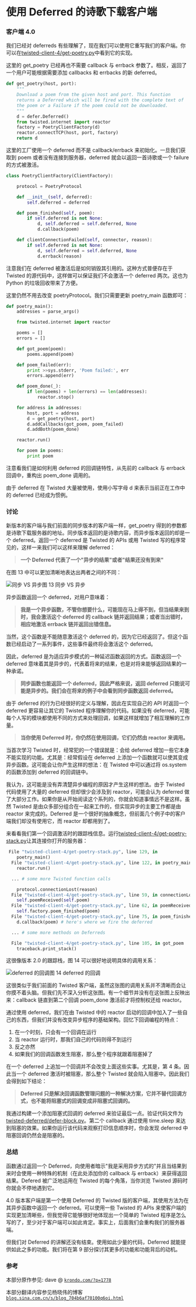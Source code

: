 # 使用 Deferred 的诗歌下载客户端

### 客户端 4.0

我们已经对 deferreds 有些理解了，现在我们可以使用它重写我们的客户端。你可以在[twisted-client-4/get-poetry.py](http://github.com/jdavisp3/twisted-intro/blob/master/twisted-client-4/get-poetry.py)中看到它的实现。

这里的 get_poetry 已经再也不需要 callback 与 errback 参数了。相反，返回了一个用户可能根据需要添加 callbacks 和 errbacks 的新 deferred。

```py
def get_poetry(host, port):
    """
    Download a poem from the given host and port. This function
    returns a Deferred which will be fired with the complete text of
    the poem or a Failure if the poem could not be downloaded.
    """
    d = defer.Deferred()
    from twisted.internet import reactor
    factory = PoetryClientFactory(d)
    reactor.connectTCP(host, port, factory)
    return d 
```

这里的工厂使用一个 deferred 而不是 callback/errback 来初始化。一旦我们获取到 poem 或者没有连接到服务器，deferred 就会以返回一首诗歌或一个 failure 的方式被激活。

```py
class PoetryClientFactory(ClientFactory):

    protocol = PoetryProtocol

    def __init__(self, deferred):
        self.deferred = deferred

    def poem_finished(self, poem):
        if self.deferred is not None:
            d, self.deferred = self.deferred, None
            d.callback(poem)

    def clientConnectionFailed(self, connector, reason):
        if self.deferred is not None:
            d, self.deferred = self.deferred, None
            d.errback(reason) 
```

注意我们在 deferred 被激活后是如何销毁其引用的。这种方式普便存在于 Twisted 的源代码中，这样做可以保证我们不会激活一个 deferred 两次。这也为 Python 的垃圾回收带来了方便。

这里仍然不用去改变 poetryProtocol。我们只需要更新 poetry_main 函数即可：

```py
def poetry_main():
    addresses = parse_args()

    from twisted.internet import reactor

    poems = []
    errors = []

    def got_poem(poem):
        poems.append(poem)

    def poem_failed(err):
        print >>sys.stderr, 'Poem failed:', err
        errors.append(err)

    def poem_done(_):
        if len(poems) + len(errors) == len(addresses):
            reactor.stop()

    for address in addresses:
        host, port = address
        d = get_poetry(host, port)
        d.addCallbacks(got_poem, poem_failed)
        d.addBoth(poem_done)

    reactor.run()

    for poem in poems:
        print poem 
```

注意看我们是如何利用 deferred 的回调链特性，从先前的 callback 与 errback 回调中，重构出 poem_done 调用的。

由于 deferred 在 Twisted 大量被使用，使用小写字母 d 来表示当前正在工作中的 deferred 已经成为惯例。

### 讨论

新版本的客户端与我们前面的同步版本的客户端一样，get_poetry 得到的参数都是诗歌下载服务器的地址。同步版本返回的是诗歌内容，而异步版本返回的却是一个 deferred。返回一个 deferred 是 Twisted 的 APIs 或用 Twisted 写的程序常见的，这样一来我们可以这样来理解 deferred：

> **一个 Deferred 代表了一个"异步的结果"或者"结果还没有到来"**

在图 13 中可以更加清晰地表达出两者之间的不同：

![同步 VS 异步](img/p08_sync-async.png "同步 VS 异步")图 13 同步 VS 异步

异步函数返回一个 deferred，对用户意味着：

> **我是一个异步函数，不管你想要什么，可能现在马上得不到，但当结果来到时，我会激活这个 deferred 的 callback 链并返回结果；或者当出错时，相应地激活 errback 链并返回出错信息。**

当然，这个函数是不能随意激活这个 deferred 的，因为它已经返回了。但这个函数已经启动了一系列事件，这些事件最终将会激活这个 deferred。

因此，deferred 是为适应异步模式的一种延迟函数返回的方式。函数返回一个 deferred 意味着其是异步的，代表着将来的结果，也是对将来能够返回结果的一种承诺。

> **同步函数也能返回一个 deferred，因此严格来说，返回 deferred 只能说可能是异步的。我们会在将来的例子中会看到同步函数返回 deferred。**

由于 deferred 的行为已经很好的定义与理解，因此在实现自己的 API 时返回一个 deferred 更容易让其它的 Twisted 程序理解你的代码。如果没有 deferred，可能每个人写的模块都使用不同的方式来处理回调，如果这样就增加了相互理解的工作量。

> **当你使用 Deferred 时，你仍然在使用回调，它们仍然由 reactor 来调用。**

当首次学习 Twisted 时，经常犯的一个错误就是：会给 deferred 增加一些它本身不能实现的功能。尤其是：经常假设在 deferred 上添加一个函数就可以使其变成异步函数。这可能会让你产生这样的想法：在 Twisted 中可以通过将 os.system 的函数添加到 deferred 的回调链中。

我认为，这可能是没有弄清楚异步编程的原因才产生这样的想法。由于 Twisted 代码使用了大量的 deferred 但却很少会涉及到 reactor，可能会认为 deferred 做了大部分工作。如果你是从开始阅读这个系列的，你就会知道事情远不是这样。虽然 Twisted 是由众多部分组合在一起来工作的，但实现异步的主要工作都是由 reactor 来完成的。Deferred 是一个很好的抽象概念，但前面几个例子中的客户端我们却没有使用它，而 reactor 却都用到了。

来看看我们第一个回调激活时的跟踪栈信息。运行[twisted-client-4/get-poetry-stack.py](http://github.com/jdavisp3/twisted-intro/blob/master/twisted-client-4/get-poetry-stack.py)让其连接你打开的服务器：

```py
 File "twisted-client-4/get-poetry-stack.py", line 129, in
    poetry_main()
  File "twisted-client-4/get-poetry-stack.py", line 122, in poetry_main
    reactor.run()

  ... # some more Twisted function calls

    protocol.connectionLost(reason)
  File "twisted-client-4/get-poetry-stack.py", line 59, in connectionLost
    self.poemReceived(self.poem)
  File "twisted-client-4/get-poetry-stack.py", line 62, in poemReceived
    self.factory.poem_finished(poem)
  File "twisted-client-4/get-poetry-stack.py", line 75, in poem_finished
    d.callback(poem) # here's where we fire the deferred

  ... # some more methods on Deferreds

  File "twisted-client-4/get-poetry-stack.py", line 105, in got_poem
    traceback.print_stack() 
```

这很像版本 2.0 的跟踪栈，图 14 可以很好地说明具体的调用关系：

![deferred 的回调](img/p08_reactor-deferred-callback.png "deferred 的回调")图 14 deferred 的回调

这很类似于我们前面的 Twisted 客户端，虽然这张图的调用关系并不清晰而会让你摸不着头脑。但我们先不深入分析这张图。有一个细节并没有在这张图上反映出来：callback 链直到第二个回调 poem_done 激活前才将控制权还给 reactor。

通过使用 deferred，我们在由 Twisted 中的 reactor 启动的回调中加入了一些自己的东西，但我们并没有改变异步程序的基础架构。回忆下回调编程的特点：

1.  在一个时刻，只会有一个回调在运行
2.  当 reactor 运行时，那我们自己的代码则得不到运行
3.  反之亦然
4.  如果我们的回调函数发生阻塞，那么整个程序就跟着阻塞掉了

在一个 deferred 上追加一个回调并不会改变上面这些实事。尤其是，第 4 条。因此当一个 deferred 激活时被阻塞，那么整个 Twisted 就会陷入阻塞中。因此我们会得到如下结论：

> **Deferred 只是解决回调函数管理问题的一种解决方案，它并不替代回调方式，也不能将阻塞式的回调变成非阻塞式回调的。**

我通过构建一个添加阻塞式回调的 deferred 来验证最后一点。验证代码文件为[twisted-deferred/defer-block.py](http://github.com/jdavisp3/twisted-intro/blob/master/twisted-deferred/defer-block.py)。第二个 callback 通过使用 time.sleep 来达到阻塞的效果。如果你运行该代码来观察打印信息顺序时，你会发现 deferred 中阻塞回调仍然会是阻塞的。

### 总结

函数通过返回一个 Deferred，向使用者暗示"我是采用异步方式的"并且当结果到来时会使用一种特殊的机制（在此处添加你的 callback 与 errback）来获得返回结果。Defered 被广泛地运用在 Twisted 的每个角落，当你浏览 Twisted 源码时你就会不停地遇到它。

4.0 版本客户端是第一个使用 Deferred 的 Twisted 版的客户端，其使用方法为在其异步函数中返回一个 deferred。可以使用一些 Twisted 的 APIs 来使客户端的实现更加清晰些，但我觉得它能够很好地体现出一个简单的 Twisted 程序是怎么写的了，至少对于客户端可以如此肯定。事实上，后面我们会重构我们的服务器端。

但我们对 Deferred 的讲解还没有结束。使用如此少量的代码，Deferred 就能提供如此之多的功能。我们将在第 9 部分探讨其更多的功能和功能背后的动机。

### 参考

本部分原作参见: dave @ [`krondo.com/?p=1778`](http://krondo.com/?p=1778)

本部分翻译内容参见杨晓伟的博客 [`blog.sina.com.cn/s/blog_704b6af70100q6oi.html`](http://blog.sina.com.cn/s/blog_704b6af70100q6oi.html)